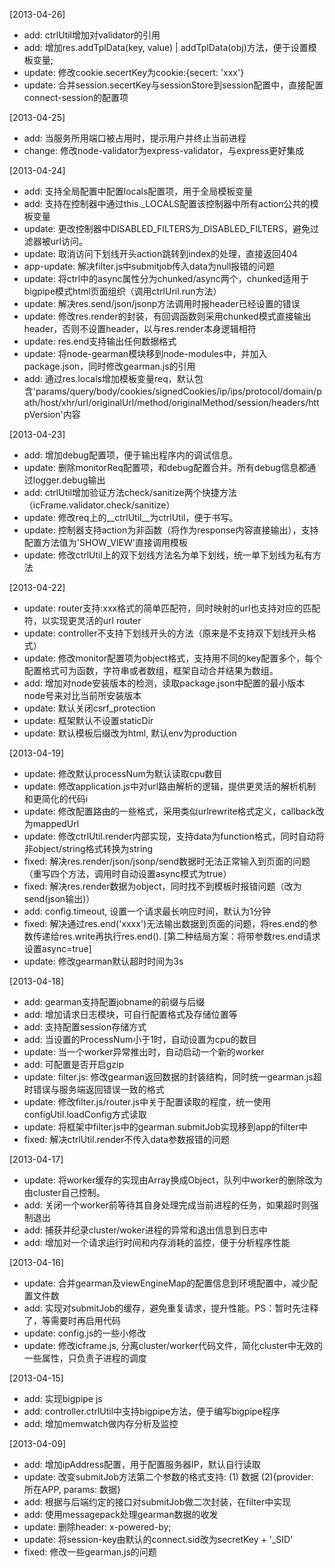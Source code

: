 [2013-04-26]
* add: ctrlUtil增加对validator的引用
* add: 增加res.addTplData(key, value) | addTplData(obj)方法，便于设置模板变量;
* update: 修改cookie.secertKey为cookie:{secert: 'xxx'}
* update: 合并session.secertKey与sessionStore到session配置中，直接配置connect-session的配置项

[2013-04-25]
* add: 当服务所用端口被占用时，提示用户并终止当前进程
* change: 修改node-validator为express-validator，与express更好集成

[2013-04-24]
* add: 支持全局配置中配置locals配置项，用于全局模板变量
* add: 支持在控制器中通过this._LOCALS配置该控制器中所有action公共的模板变量
* update: 更改控制器中DISABLED_FILTERS为_DISABLED_FILTERS，避免过滤器被url访问。
* update: 取消访问下划线开头action跳转到index的处理，直接返回404
* app-update: 解决filter.js中submitjob传入data为null报错的问题
* update: 将ctrl中的async属性分为chunked/async两个，chunked适用于bigpipe模式html页面组织（调用ctrlUril.run方法）
* update: 解决res.send/json/jsonp方法调用时报header已经设置的错误
* update: 修改res.render的封装，有回调函数则采用chunked模式直接输出header，否则不设置header，以与res.render本身逻辑相符
* update: res.end支持输出任何数据格式
* update: 将node-gearman模块移到node-modules中，并加入package.json，同时修改gearman.js的引用
* add: 通过res.locals增加模板变量req，默认包含'params/query/body/cookies/signedCookies/ip/ips/protocol/domain/path/host/xhr/url/originalUrl/method/originalMethod/session/headers/httpVersion'内容

[2013-04-23]
* add: 增加debug配置项，便于输出程序内的调试信息。
* update: 删除monitorReq配置项，和debug配置合并。所有debug信息都通过logger.debug输出
* add: ctrlUtil增加验证方法check/sanitize两个快捷方法（icFrame.validator.check/sanitize）
* update: 修改req上的__ctrlUtil__为ctrlUtil，便于书写。
* update: 控制器支持action为非函数（将作为response内容直接输出），支持配置方法值为'SHOW_VIEW'直接调用模板
* update: 修改ctrlUtil上的双下划线方法名为单下划线，统一单下划线为私有方法 

[2013-04-22]
* update: router支持:xxx格式的简单匹配符，同时映射的url也支持对应的匹配符，以实现更灵活的url router
* update: controller不支持下划线开头的方法（原来是不支持双下划线开头格式）
* update: 修改monitor配置项为object格式，支持用不同的key配置多个，每个配置格式可为函数，字符串或者数组，框架自动合并结果为数组。
* add: 增加对node安装版本的检测，读取package.json中配置的最小版本node号来对比当前所安装版本
* update: 默认关闭csrf_protection
* update: 框架默认不设置staticDir
* update: 默认模板后缀改为html, 默认env为production

[2013-04-19]
* update: 修改默认processNum为默认读取cpu数目
* update: 修改application.js中对url路由解析的逻辑，提供更灵活的解析机制和更简化的代码i
* update: 修改配置路由的一些格式，采用类似urlrewrite格式定义，callback改为mappedUrl
* update: 修改ctrlUtil.render内部实现，支持data为function格式，同时自动将非object/string格式转换为string
* fixed: 解决res.render/json/jsonp/send数据时无法正常输入到页面的问题（重写四个方法，调用时自动设置async模式为true）
* fixed: 解决res.render数据为object，同时找不到模板时报错问题（改为send(json输出)）
* add: config.timeout, 设置一个请求最长响应时间，默认为1分钟
* fixed: 解决通过res.end('xxxx')无法输出数据到页面的问题，将res.end的参数传递给res.write再执行res.end(). [第二种结局方案：将带参数res.end请求设置async=true]
* update: 修改gearman默认超时时间为3s

[2013-04-18]
* add: gearman支持配置jobname的前缀与后缀
* add: 增加请求日志模块，可自行配置格式及存储位置等
* add: 支持配置session存储方式
* add: 当设置的ProcessNum小于1时，自动设置为cpu的数目
* update: 当一个worker异常推出时，自动启动一个新的worker
* add: 可配置是否开启gzip
* update: filter.js: 修改gearman返回数据的封装结构，同时统一gearman.js超时错误与服务端返回错误一致的格式
* update: 修改filter.js/router.js中关于配置读取的程度，统一使用configUtil.loadConfig方式读取
* update: 将框架中filter.js中的gearman.submitJob实现移到app的filter中
* fixed: 解决ctrlUtil.render不传入data参数报错的问题 

[2013-04-17]
* update: 将worker缓存的实现由Array换成Object，队列中worker的删除改为由cluster自己控制。
* add: 关闭一个worker前等待其自身处理完成当前进程的任务，如果超时则强制退出
* add: 捕获并纪录cluster/woker进程的异常和退出信息到日志中
* add: 增加对一个请求运行时间和内存消耗的监控，便于分析程序性能

[2013-04-16]
* update: 合并gearman及viewEngineMap的配置信息到环境配置中，减少配置文件数
* add: 实现对submitJob的缓存，避免重复请求，提升性能。PS：暂时先注释了，等需要时再启用代码
* update: config.js的一些小修改
* update: 修改icframe.js, 分离cluster/worker代码文件，简化cluster中无效的一些属性，只负责子进程的调度

[2013-04-15]
* add: 实现bigpipe js
* add: controller.ctrlUtil中支持bigpipe方法，便于编写bigpipe程序
* add: 增加memwatch做内存分析及监控

[2013-04-09]
* add: 增加ipAddress配置，用于配置服务器IP，默认自行读取
* update: 改变submitJob方法第二个参数的格式支持: (1) 数据 (2){provider: 所在APP, params: 数据}
* add: 根据与后端约定的接口对submitJob做二次封装，在filter中实现
* add: 使用messagepack处理gearman数据的收发
* update: 删除header: x-powered-by;
* update: 将session-key由默认的connect.sid改为secretKey + '_SID'
* fixed: 修改一些gearman.js的问题
